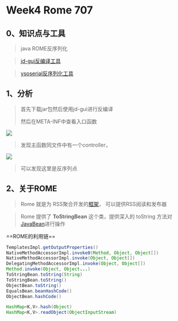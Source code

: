 # Week4 Rome 707

## 0、知识点与工具

>   java ROME反序列化

>   [jd-gui反编译工具](http://java-decompiler.github.io/)

>   [ysoserial反序列化工具](https://github.com/frohoff/ysoserial/releases/tag/v0.0.6)



## 1、分析

>   首先下载jar包然后使用jd-gui进行反编译
>
>   然后在META-INF中查看入口函数

![](https://peekab.oss-cn-hangzhou.aliyuncs.com/ctfImg/NewStarCTF/Week3/202212071515878.png)

>   发现主函数同文件中有一个controller，

![](https://peekab.oss-cn-hangzhou.aliyuncs.com/ctfImg/NewStarCTF/Week3/20221207151623.png)

>   可以发现这里是反序列点



## 2、关于ROME

>   Rome 就是为 RSS聚合开发的[框架](https://so.csdn.net/so/search?q=框架&spm=1001.2101.3001.7020)， 可以提供RSS阅读和发布器

>   Rome 提供了 **ToStringBean** 这个类，提供深入的 toString 方法对[JavaBean](https://so.csdn.net/so/search?q=JavaBean&spm=1001.2101.3001.7020)进行操作

==ROME的利用链==

```java
TemplatesImpl.getOutputProperties()
NativeMethodAccessorImpl.invoke0(Method, Object, Object[])
NativeMethodAccessorImpl.invoke(Object, Object[])
DelegatingMethodAccessorImpl.invoke(Object, Object[])
Method.invoke(Object, Object...)
ToStringBean.toString(String)
ToStringBean.toString()
ObjectBean.toString()
EqualsBean.beanHashCode()
ObjectBean.hashCode()

HashMap<K,V>.hash(Object)
HashMap<K,V>.readObject(ObjectInputStream)
```

